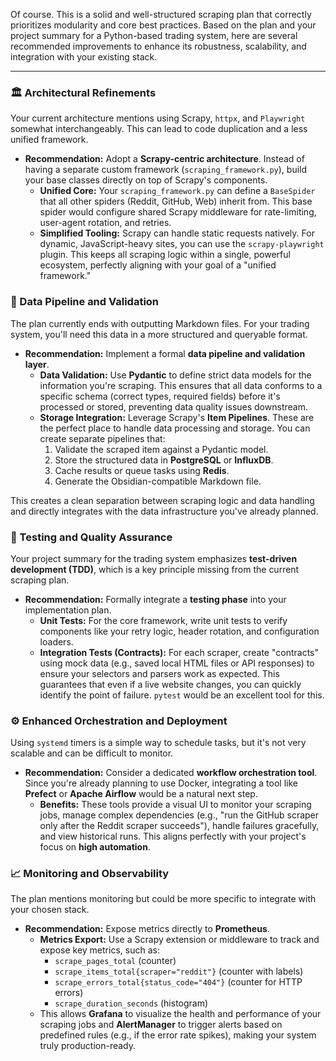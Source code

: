 Of course. This is a solid and well-structured scraping plan that correctly prioritizes modularity and core best practices. Based on the plan and your project summary for a Python-based trading system, here are several recommended improvements to enhance its robustness, scalability, and integration with your existing stack.

---

### 🏛️ Architectural Refinements

Your current architecture mentions using Scrapy, `httpx`, and `Playwright` somewhat interchangeably. This can lead to code duplication and a less unified framework.

* **Recommendation:** Adopt a **Scrapy-centric architecture**. Instead of having a separate custom framework (`scraping_framework.py`), build your base classes directly on top of Scrapy's components.
    * **Unified Core:** Your `scraping_framework.py` can define a `BaseSpider` that all other spiders (Reddit, GitHub, Web) inherit from. This base spider would configure shared Scrapy middleware for rate-limiting, user-agent rotation, and retries.
    * **Simplified Tooling:** Scrapy can handle static requests natively. For dynamic, JavaScript-heavy sites, you can use the `scrapy-playwright` plugin. This keeps all scraping logic within a single, powerful ecosystem, perfectly aligning with your goal of a "unified framework."

### 🔗 Data Pipeline and Validation

The plan currently ends with outputting Markdown files. For your trading system, you'll need this data in a more structured and queryable format.

* **Recommendation:** Implement a formal **data pipeline and validation layer**.
    * **Data Validation:** Use **Pydantic** to define strict data models for the information you're scraping. This ensures that all data conforms to a specific schema (correct types, required fields) before it's processed or stored, preventing data quality issues downstream.
    * **Storage Integration:** Leverage Scrapy's **Item Pipelines**. These are the perfect place to handle data processing and storage. You can create separate pipelines that:
        1.  Validate the scraped item against a Pydantic model.
        2.  Store the structured data in **PostgreSQL** or **InfluxDB**.
        3.  Cache results or queue tasks using **Redis**.
        4.  Generate the Obsidian-compatible Markdown file.

This creates a clean separation between scraping logic and data handling and directly integrates with the data infrastructure you've already planned.

### 🧪 Testing and Quality Assurance

Your project summary for the trading system emphasizes **test-driven development (TDD)**, which is a key principle missing from the current scraping plan.

* **Recommendation:** Formally integrate a **testing phase** into your implementation plan.
    * **Unit Tests:** For the core framework, write unit tests to verify components like your retry logic, header rotation, and configuration loaders.
    * **Integration Tests (Contracts):** For each scraper, create "contracts" using mock data (e.g., saved local HTML files or API responses) to ensure your selectors and parsers work as expected. This guarantees that even if a live website changes, you can quickly identify the point of failure. `pytest` would be an excellent tool for this.

### ⚙️ Enhanced Orchestration and Deployment

Using `systemd` timers is a simple way to schedule tasks, but it's not very scalable and can be difficult to monitor.

* **Recommendation:** Consider a dedicated **workflow orchestration tool**. Since you're already planning to use Docker, integrating a tool like **Prefect** or **Apache Airflow** would be a natural next step.
    * **Benefits:** These tools provide a visual UI to monitor your scraping jobs, manage complex dependencies (e.g., "run the GitHub scraper only after the Reddit scraper succeeds"), handle failures gracefully, and view historical runs. This aligns perfectly with your project's focus on **high automation**.

### 📈 Monitoring and Observability

The plan mentions monitoring but could be more specific to integrate with your chosen stack.

* **Recommendation:** Expose metrics directly to **Prometheus**.
    * **Metrics Export:** Use a Scrapy extension or middleware to track and expose key metrics, such as:
        * `scrape_pages_total` (counter)
        * `scrape_items_total{scraper="reddit"}` (counter with labels)
        * `scrape_errors_total{status_code="404"}` (counter for HTTP errors)
        * `scrape_duration_seconds` (histogram)
    * This allows **Grafana** to visualize the health and performance of your scraping jobs and **AlertManager** to trigger alerts based on predefined rules (e.g., if the error rate spikes), making your system truly production-ready.